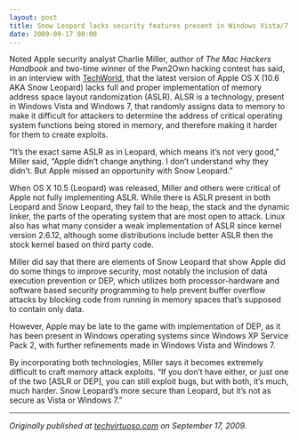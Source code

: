 ```yaml
---
layout: post
title: Snow Leopard lacks security features present in Windows Vista/7
date: 2009-09-17 00:00
---
```



Noted Apple security analyst Charlie Miller, author of _The Mac Hackers Handbook_ and two-time winner of the Pwn2Own hacking contest has said, in an interview with [TechWorld](http://news.techworld.com/security/3201863/snow-leopard-less-secure-than-windows-says-hacker/?pn=1), that the latest version of Apple OS X (10.6 AKA Snow Leopard) lacks full and proper implementation of memory address space layout randomization (ASLR). ALSR is a technology, present in Windows Vista and Windows 7, that randomly assigns data to memory to make it difficult for attackers to determine the address of critical operating system functions being stored in memory, and therefore making it harder for them to create exploits.

“It’s the exact same ASLR as in Leopard, which means it’s not very good,” Miller said, “Apple didn’t change anything. I don’t understand why they didn’t. But Apple missed an opportunity with Snow Leopard.”

When OS X 10.5 (Leopard) was released, Miller and others were critical of Apple not fully implementing ASLR. While there is ASLR present in both Leopard and Snow Leopard, they fail to the heap, the stack and the dynamic linker, the parts of the operating system that are most open to attack. Linux also has what many consider a weak implementation of ASLR since kernel version 2.6.12, although some distributions include better ASLR then the stock kernel based on third party code.

Miller did say that there are elements of Snow Leopard that show Apple did do some things to improve security, most notably the inclusion of data execution prevention or DEP, which utilizes both processor-hardware and software based security programming to help prevent buffer overflow attacks by blocking code from running in memory spaces that’s supposed to contain only data.

However, Apple may be late to the game with implementation of DEP, as it has been present in Windows operating systems since Windows XP Service Pack 2, with further refinements made in Windows Vista and Windows 7.

By incorporating both technologies, Miller says it becomes extremely difficult to craft memory attack exploits. “If you don’t have either, or just one of the two [ASLR or DEP], you can still exploit bugs, but with both, it’s much, much harder. Snow Leopard’s more secure than Leopard, but it’s not as secure as Vista or Windows 7.”

* * *

_Originally published at_ [_techvirtuoso.com_](http://techvirtuoso.com/2009/09/17/snow-leopard-lacks-security-features-present-in-windows-vista-windows-7/) _on September 17, 2009._
